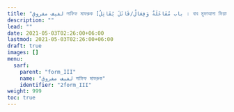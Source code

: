 ```yaml
---
title: "لفيف مفروق লাফিফ মাফরুক [باب مُفَاعَلَةٌ وَفِعَالٌ/قَاتَلَ يُقَاتِلُ । বাব মুফাআলা ফিয়ালুন / কঅতালা ইউকঅতিলু । ফর্ম III]"
description: ""
lead: ""
date: 2021-05-03T02:26:00+06:00
lastmod: 2021-05-03T02:26:00+06:00
draft: true
images: []
menu: 
  sarf:
    parent: "form_III"
    name: "لفيف مفروق লাফিফ মাফরুক"
    identifier: "2form_III"
weight: 999
toc: true
---
```



